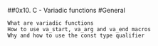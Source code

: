 ##0x10. C - Variadic functions
#General

    What are variadic functions
    How to use va_start, va_arg and va_end macros
    Why and how to use the const type qualifier
